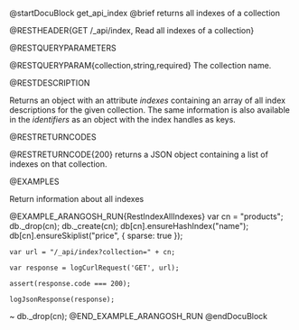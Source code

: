 
@startDocuBlock get_api_index
@brief returns all indexes of a collection

@RESTHEADER{GET /_api/index, Read all indexes of a collection}

@RESTQUERYPARAMETERS

@RESTQUERYPARAM{collection,string,required}
The collection name.

@RESTDESCRIPTION

Returns an object with an attribute *indexes* containing an array of all
index descriptions for the given collection. The same information is also
available in the *identifiers* as an object with the index handles as
keys.

@RESTRETURNCODES

@RESTRETURNCODE{200}
returns a JSON object containing a list of indexes on that collection.

@EXAMPLES

Return information about all indexes

@EXAMPLE_ARANGOSH_RUN{RestIndexAllIndexes}
    var cn = "products";
    db._drop(cn);
    db._create(cn);
    db[cn].ensureHashIndex("name");
    db[cn].ensureSkiplist("price", { sparse: true });

    var url = "/_api/index?collection=" + cn;

    var response = logCurlRequest('GET', url);

    assert(response.code === 200);

    logJsonResponse(response);
  ~ db._drop(cn);
@END_EXAMPLE_ARANGOSH_RUN
@endDocuBlock

